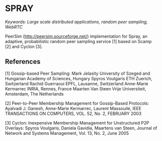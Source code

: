 # SPRAY

*Keywords: Large scale distributed applications, random peer sampling, WebRTC*

PeerSim (http://peersim.sourceforge.net/) implementation for
Spray, an adaptive, probabilistic random peer sampling service [1] based on Scamp [2] and Cyclon [3].


## References


[1]     Gossip-based Peer Sampling:
        Mark Jelasity
        University of Szeged and Hungarian Academy of Sciences, Hungary
        Spyros Voulgaris
        ETH Zuerich, Switzerland
        Rachid Guerraoui
        EPFL, Lausanne, Switzerland
        Anne-Marie Kermarrec
        INRIA, Rennes, France
        Maarten Van Steen
        Vrije Universiteit, Amsterdam, The Netherlands

[2]     Peer-to-Peer Membership Management for Gossip-Based Protocols:
        Ayalvadi J. Ganesh,
        Anne-Marie Kermarrec,
        Laurent Massouile,
        IEEE TRANSACTIONS ON COMPUTERS, VOL. 52, No. 2, FEBRUARY 2003

[3]     Cyclon: Inexpensive Membership Management for Unstructured P2P Overlays:
        Spyros Voulgaris,
        Daniela Gavidia,
        Maartens van Steen,
        Journal of Network and Systems Management, Vol. 13, No. 2, June 2005
